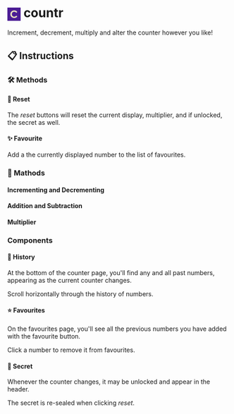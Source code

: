 # <img src="/public/favicon-32x32.png" alt="countr icon" width="30" align="center"> countr

Increment, decrement, multiply and alter the counter however you like!

## 📋 Instructions

### 🛠️ Methods

#### 🔄 Reset

The _reset_ buttons will reset the current display, multiplier, and if unlocked, the secret as well.

#### ✨ Favourite

Add a the currently displayed number to the list of favourites.

### 🧮 Mathods

#### Incrementing and Decrementing

#### Addition and Subtraction

#### Multiplier

### Components

#### 📜 History

At the bottom of the counter page, you'll find any and all past numbers, appearing as the current counter changes.

Scroll horizontally through the history of numbers.

#### ⭐ Favourites

On the favourites page, you'll see all the previous numbers you have added with the favourite button.

Click a number to remove it from favourites.

#### 👀 Secret

Whenever the counter changes, it may be unlocked and appear in the header.

The secret is re-sealed when clicking _reset_.
